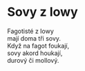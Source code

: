 # Sovy z Iowy

Fagotisté z Iowy  
mají doma tři sovy.  
Když na fagot foukají,  
sovy akord houkají,  
durový či mollový.

